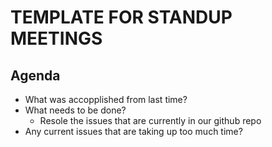 # TEMPLATE FOR STANDUP MEETINGS

## Agenda
- What was accopplished from last time?
- What needs to be done?
   - Resole the issues that are currently in our github repo
- Any current issues that are taking up too much time? 
